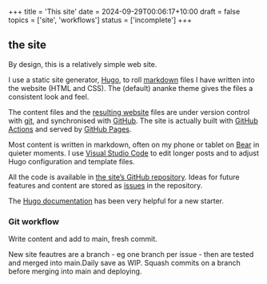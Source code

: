 +++
title = 'This site'
date = 2024-09-29T00:06:17+10:00
draft = false
topics = ['site', 'workflows']
status = ['incomplete']
+++

## the site

By design, this is a relatively simple web site.

I use a static site generator, [Hugo](https://gohugo.io), to roll [markdown](https://www.markdownguide.org) files I have written into the website (HTML and CSS). The (default) ananke theme gives the files a consistent look and feel.

<!--more-->

The content files and the [resulting website](http://daviddehoog.github.io) files are under version control with [git](https://git-scm.com), and synchronised with [GitHub](https://github.com). The site is actually built with [GitHub Actions](https://github.com/features/actions) and served by [GitHub Pages](https://pages.github.com).

Most content is written in markdown, often on my phone or tablet on [Bear](https://bear.app) in quieter moments. I use [Visual Studio Code](https://code.visualstudio.com) to edit longer posts and to adjust Hugo configuration and template files.

All the code is available in [the site’s GitHub repository](https://github.com/daviddehoog/daviddehoog.github.io). Ideas for future features and content are stored as [issues](https://github.com/daviddehoog/daviddehoog.github.io/issues) in the repository.

The [Hugo documentation](https://gohugo.io/documentation/) has been very helpful for a new starter.

### Git workflow

Write content and add to main, fresh commit.

New site feautres are a branch - eg one branch per issue - then are tested and merged into main.Daily save as WIP.  Squash commits on a branch before merging into main and deploying.


